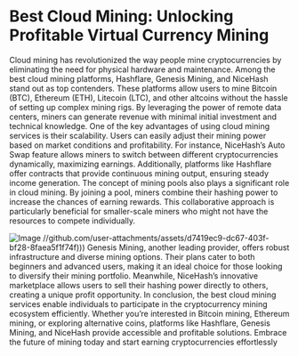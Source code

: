 # Best Cloud Mining: Unlocking Profitable Virtual Currency Mining
Cloud mining has revolutionized the way people mine cryptocurrencies by eliminating the need for physical hardware and maintenance. Among the best cloud mining platforms, Hashflare, Genesis Mining, and NiceHash stand out as top contenders. These platforms allow users to mine Bitcoin (BTC), Ethereum (ETH), Litecoin (LTC), and other altcoins without the hassle of setting up complex mining rigs. By leveraging the power of remote data centers, miners can generate revenue with minimal initial investment and technical knowledge.
One of the key advantages of using cloud mining services is their scalability. Users can easily adjust their mining power based on market conditions and profitability. For instance, NiceHash’s Auto Swap feature allows miners to switch between different cryptocurrencies dynamically, maximizing earnings. Additionally, platforms like Hashflare offer contracts that provide continuous mining output, ensuring steady income generation. 
The concept of mining pools also plays a significant role in cloud mining. By joining a pool, miners combine their hashing power to increase the chances of earning rewards. This collaborative approach is particularly beneficial for smaller-scale miners who might not have the resources to compete individually. 

![Image](https://github.com/user-attachments/assets/d7419ec9-dc67-403f-bf28-8faea5f1f74f)
 //github.com/user-attachments/assets/d7419ec9-dc67-403f-bf28-8faea5f1f74f)))
Genesis Mining, another leading provider, offers robust infrastructure and diverse mining options. Their plans cater to both beginners and advanced users, making it an ideal choice for those looking to diversify their mining portfolio. Meanwhile, NiceHash’s innovative marketplace allows users to sell their hashing power directly to others, creating a unique profit opportunity.
In conclusion, the best cloud mining services enable individuals to participate in the cryptocurrency mining ecosystem efficiently. Whether you’re interested in Bitcoin mining, Ethereum mining, or exploring alternative coins, platforms like Hashflare, Genesis Mining, and NiceHash provide accessible and profitable solutions. Embrace the future of mining today and start earning cryptocurrencies effortlessly
